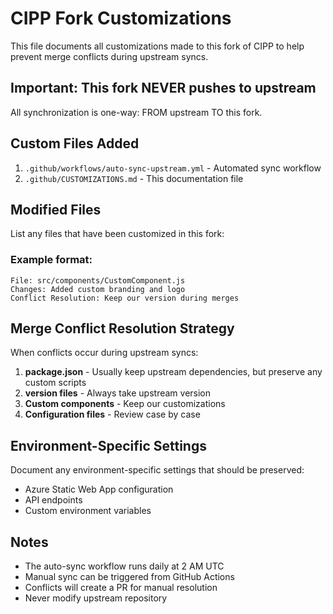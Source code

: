 # CIPP Fork Customizations

This file documents all customizations made to this fork of CIPP to help prevent merge conflicts during upstream syncs.

## Important: This fork NEVER pushes to upstream

All synchronization is one-way: FROM upstream TO this fork.

## Custom Files Added

1. `.github/workflows/auto-sync-upstream.yml` - Automated sync workflow
2. `.github/CUSTOMIZATIONS.md` - This documentation file

## Modified Files

List any files that have been customized in this fork:

### Example format:
```
File: src/components/CustomComponent.js
Changes: Added custom branding and logo
Conflict Resolution: Keep our version during merges
```

## Merge Conflict Resolution Strategy

When conflicts occur during upstream syncs:

1. **package.json** - Usually keep upstream dependencies, but preserve any custom scripts
2. **version files** - Always take upstream version
3. **Custom components** - Keep our customizations
4. **Configuration files** - Review case by case

## Environment-Specific Settings

Document any environment-specific settings that should be preserved:

- Azure Static Web App configuration
- API endpoints
- Custom environment variables

## Notes

- The auto-sync workflow runs daily at 2 AM UTC
- Manual sync can be triggered from GitHub Actions
- Conflicts will create a PR for manual resolution
- Never modify upstream repository
